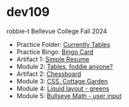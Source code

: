 # dev109
robbie-t
Bellevue College Fall 2024<br>
<UL>
<li>Practice Folder: <a href="https://robbiet-bc.github.io/dev109/m02/Practice/index.html" target="_blank">Currently Tables</a></li>
<li>Practice Bingo: <a href="https://robbiet-bc.github.io/dev109/Practice/index.html" target="_blank">Bingo Card</a></li>
<li>Artifact 1: <a href="https://robbiet-bc.github.io/dev109/a1/index.html" target="_blank">Simple Resume</a></li>
<li>Module 2: <a href="https://robbiet-bc.github.io/dev109/m02/index.html" target="_blank">Tables, foddie anyone?</a></li>
<li>Artifact 2: <a href="https://robbiet-bc.github.io/dev109/a2/index.html" target="_blank">Chessboard</a></li>
<li>Module 3: <a href="https://robbiet-bc.github.io/dev109/m03/index.html" target="_blank">CSS, Cottage Garden</a></li>
<li>Module 4: <a href="https://robbiet-bc.github.io/dev109/m04/index.html" target="_blank">Liquid layout - greens</a></li>
<li>Module 5: <a href="https://robbiet-bc.github.io/dev109/m05/index.html" target="_blank">Bullseye Math - user input</a></li>
</UL>

